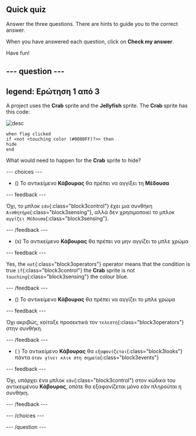 ## Quick quiz

Answer the three questions. There are hints to guide you to the correct answer.

When you have answered each question, click on **Check my answer**.

Have fun!

--- question ---
---
legend: Ερώτηση 1 από 3
---

A project uses the **Crab** sprite and the **Jellyfish** sprite. The **Crab** sprite has this code:

![desc](images/crab-icon.png)

```blocks3
when flag clicked
if <not <touching color (#0000FF)?>> then
hide
end
```

What would need to happen for the **Crab** sprite to hide?

--- choices ---

- () Το αντικείμενο **Κάβουρας** θα πρέπει να αγγίξει τη **Μέδουσα**

 --- feedback ---

 Όχι, το μπλοκ `εάν`{:class="block3control"} έχει μια συνθήκη `Αισθητήρα`{:class="block3sensing"}, αλλά δεν χρησιμοποιεί το μπλοκ `αγγίζει Μέδουσα`{:class="block3sensing"}.

 --- /feedback ---

- (x) Το αντικείμενο **Κάβουρας** θα πρέπει να μην αγγίζει το μπλε χρώμα

 --- feedback ---

Yes, the `not`{:class="block3operators"} operator means that the condition is true `if`{:class="block3control"} the **Crab** sprite is not `touching`{:class="block3sensing"} the colour blue.

 --- /feedback ---

- () Το αντικείμενο **Κάβουρας** θα πρέπει να αγγίζει το μπλε χρώμα

 --- feedback ---

 Όχι ακριβώς, κοίταξε προσεκτικά τον `τελεστή`{:class="block3operators"} στην συνθήκη.

 --- /feedback ---

- ( ) Το αντικείμενο **Κάβουρας** θα `εξαφανίζεται`{:class="block3looks"} πάντα `όταν γίνει κλικ στη σημαία`{:class="block3events"}

 --- feedback ---

 Όχι, υπάρχει ένα μπλοκ `εάν`{:class="block3control"} στον κώδικα του αντικειμένου **Κάβουρας**, οπότε θα εξαφανίζεται μόνο εάν πληρούται η συνθήκη.

 --- /feedback ---

--- /choices ---

--- /question ---
